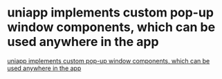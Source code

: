 # uniapp implements custom pop-up window components, which can be used anywhere in the app
[uniapp implements custom pop-up window components, which can be used anywhere in the app](https://aiwithcloud.com/2022/09/16/uniapp_implements_custom_pop_up_window_components_which_can_be_used_anywhere_in_the_app/)